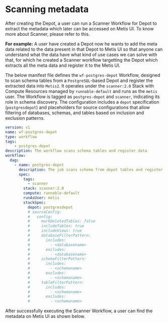 # Scanning metadata

After creating the Depot, a user can run a Scanner Workflow for Depot to extract the metadata which later can be accessed on Metis UI. To know more about Scanner, please refer to this.

**For example:**
A user have created a Depot now he wants to add the meta data related to the data present in that Depot to Metis UI so that anyone can understand what the data have what kind of use cases we can solve with that, for which he created a Scanner workflow targetting the Depot which extracts all the meta data and register it to the Metis UI.

The below manifest file defines the `wf-postgres-depot` Workflow, designed to scan schema tables from a `PostgreSQL`-based Depot and register the extracted data into `Metis2`. It operates under the `scanner:2.0` Stack with Compute Resources managed by `runnable-default` and runs as the `metis` user. The Workflow is tagged as `postgres-depot` and `scanner`, indicating its role in schema discovery. The configuration includes a `depot` specification (`postgresdepot`) and placeholders for source configurations that allow filtering of databases, schemas, and tables based on inclusion and exclusion patterns.

```yaml
version: v1
name: wf-postgres-depot
type: workflow
tags:
    - postgres-depot
description: The workflow scans schema tables and register data
workflow:
  dag:
    - name: postgres-depot
      description: The job scans schema from depot tables and register data to metis2
      spec:
        tags:
          - scanner
        stack: scanner:2.0
        compute: runnable-default
        runAsUser: metis
        stackSpec:
          depot: postgresdepot           
          # sourceConfig:           
          #   config:
          #     markDeletedTables: false
          #     includeTables: true
          #     includeViews: true
          #     databaseFilterPattern:
          #       includes:
          #         - <databasename> 
          #       excludes:
          #         - <databasename> 
          #     schemaFilterPattern:
          #       includes:
          #         - <schemaname>
          #       excludes:
          #         - <schemaname>
          #     tableFilterPattern:
          #       includes:
          #         - <schemaname>
          #       excludes:
          #         - <schemaname>
```

After successfully executing the Scanner Workflow, a user can find the metadata on Metis UI as shown below.




